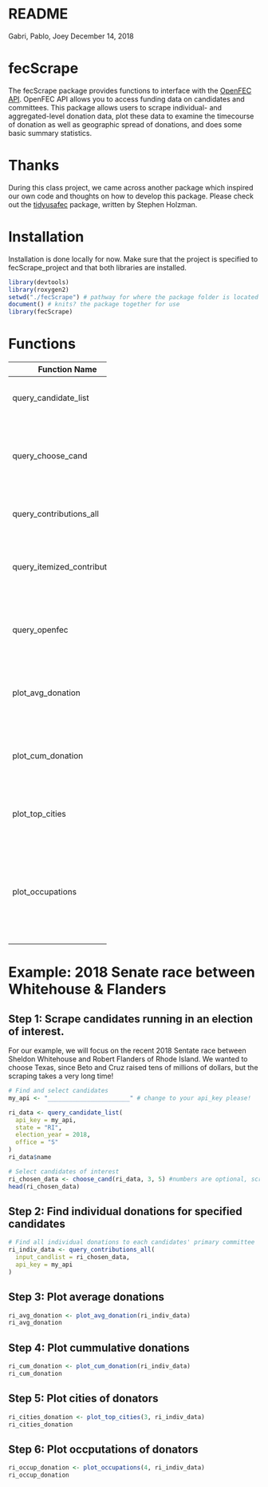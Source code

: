 README
================
Gabri, Pablo, Joey
December 14, 2018

fecScrape
=========

The fecScrape package provides functions to interface with the [OpenFEC API](https://api.open.fec.gov/developers/). OpenFEC API allows you to access funding data on candidates and committees. This package allows users to scrape individual- and aggregated-level donation data, plot these data to examine the timecourse of donation as well as geographic spread of donations, and does some basic summary statistics.

Thanks
======

During this class project, we came across another package which inspired our own code and thoughts on how to develop this package. Please check out the [tidyusafec](https://github.com/stephenholzman/tidyusafec) package, written by Stephen Holzman.

Installation
============

Installation is done locally for now. Make sure that the project is specified to fecScrape\_project and that both libraries are installed.

``` r
library(devtools)
library(roxygen2)
setwd("./fecScrape") # pathway for where the package folder is located
document() # knits? the package together for use
library(fecScrape)
```

Functions
=========

<table style="width:39%;">
<colgroup>
<col width="19%" />
<col width="19%" />
</colgroup>
<thead>
<tr class="header">
<th>Function Name</th>
<th>Description</th>
</tr>
</thead>
<tbody>
<tr class="odd">
<td>query_candidate_list</td>
<td>This function returns the list of all candidates that run in the 2018 Senate Election for a given state.</td>
</tr>
<tr class="even">
<td>query_choose_cand</td>
<td>This function allows the user to manually pick 2 opposing candidates (1 Republican and 1 Democrat) from the list retrieved using <em>query_candidate_list</em> for comparison.</td>
</tr>
<tr class="odd">
<td>query_contributions_all</td>
<td>This function retrieves all individual level contributions for every candidate in the list provided.</td>
</tr>
<tr class="even">
<td>query_itemized_contributions</td>
<td>This function opreates within <em>query_contributions_all</em> and it retrieves individual contributions when provided with eahc candidate's principal committees id</td>
</tr>
<tr class="odd">
<td>query_openfec</td>
<td>This function srapes the FEC websites using FEC aPIs. It operates within the <em>query_itemized_contributions</em> and the <em>query_candidate_all</em> higher level functions</td>
</tr>
<tr class="even">
<td>plot_avg_donation</td>
<td>This functions elaborates the individual contributions data from the two main candidates selected and plots the average daily donations.</td>
</tr>
<tr class="odd">
<td>plot_cum_donation</td>
<td>This functions elaborates the individual contributions data from the two main candidates selected and plots the cumulative daily donations.</td>
</tr>
<tr class="even">
<td>plot_top_cities</td>
<td>This function plot a graph bar showing individual donations' origin for the top <em>n</em> cities for each of the opposing candiates.</td>
</tr>
<tr class="odd">
<td>plot_occupations</td>
<td>This function plot a percentage stacked bar plot showing the shares of the top <em>n</em> individual contributors' occupations. All remaning occupations are automatically grouped in the &quot;others&quot; category (up to 8 different top occupations can be selected.).</td>
</tr>
</tbody>
</table>

Example: 2018 Senate race between Whitehouse & Flanders
=======================================================

Step 1: Scrape candidates running in an election of interest.
-------------------------------------------------------------

For our example, we will focus on the recent 2018 Sentate race between Sheldon Whitehouse and Robert Flanders of Rhode Island. We wanted to choose Texas, since Beto and Cruz raised tens of millions of dollars, but the scraping takes a very long time!

``` r
# Find and select candidates
my_api <- "_______________________" # change to your api_key please!

ri_data <- query_candidate_list(
  api_key = my_api, 
  state = "RI", 
  election_year = 2018, 
  office = "S"
)
ri_data$name

# Select candidates of interest
ri_chosen_data <- choose_cand(ri_data, 3, 5) #numbers are optional, script will prompt for them, 3 specifies Flanders, #5 specifies Whitehouse
head(ri_chosen_data)
```

Step 2: Find individual donations for specified candidates
----------------------------------------------------------

``` r
# Find all individual donations to each candidates' primary committee
ri_indiv_data <- query_contributions_all(
  input_candlist = ri_chosen_data, 
  api_key = my_api
)
```

Step 3: Plot average donations
------------------------------

``` r
ri_avg_donation <- plot_avg_donation(ri_indiv_data)
ri_avg_donation
```

Step 4: Plot cummulative donations
----------------------------------

``` r
ri_cum_donation <- plot_cum_donation(ri_indiv_data)
ri_cum_donation
```

Step 5: Plot cities of donators
-------------------------------

``` r
ri_cities_donation <- plot_top_cities(3, ri_indiv_data)
ri_cities_donation
```

Step 6: Plot occputations of donators
-------------------------------------

``` r
ri_occup_donation <- plot_occupations(4, ri_indiv_data)
ri_occup_donation
```
